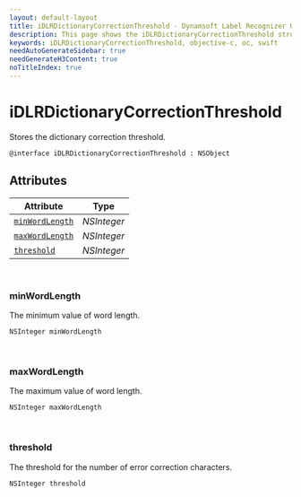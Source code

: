 ```yaml
---
layout: default-layout
title: iDLRDictionaryCorrectionThreshold - Dynamsoft Label Recognizer Objective-C & Swift Class
description: This page shows the iDLRDictionaryCorrectionThreshold struct of Dynamsoft Label Recognizer for iOS SDK.
keywords: iDLRDictionaryCorrectionThreshold, objective-c, oc, swift
needAutoGenerateSidebar: true
needGenerateH3Content: true
noTitleIndex: true
---
```



# iDLRDictionaryCorrectionThreshold

Stores the dictionary correction threshold.

```objc
@interface iDLRDictionaryCorrectionThreshold : NSObject 
```

## Attributes
  
| Attribute | Type |
|---------- | ---- |
| [`minWordLength`](#minwordlength) | *NSInteger* |
| [`maxWordLength`](#maxwordlength) | *NSInteger* |
| [`threshold`](#threshold) | *NSInteger* |

&nbsp;

### minWordLength

The minimum value of word length.

```objc
NSInteger minWordLength
```

&nbsp;

### maxWordLength

The maximum value of word length.

```objc
NSInteger maxWordLength
```

&nbsp;

### threshold

The threshold for the number of error correction characters.

```objc
NSInteger threshold
```
